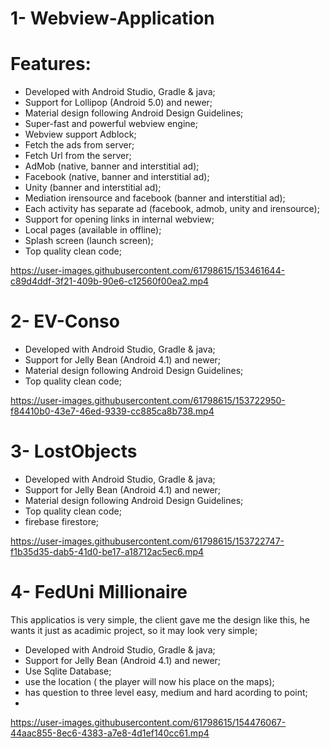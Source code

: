 # 1- Webview-Application
# Features:
 * Developed with Android Studio, Gradle & java;
 * Support for  Lollipop (Android 5.0) and newer;
 * Material design following Android Design Guidelines;
 * Super-fast and powerful webview engine;
 * Webview support Adblock;
 * Fetch the ads from server;
 * Fetch Url from the server;
 * AdMob (native, banner and interstitial ad);
 * Facebook (native, banner and interstitial ad);
 * Unity (banner and interstitial ad);
 * Mediation irensource and facebook (banner and interstitial ad);
 * Each activity has separate ad (facebook, admob, unity and irensource);
 * Support for opening links in internal webview;
 * Local pages (available in offline);
 * Splash screen (launch screen);
 * Top quality clean code;

https://user-images.githubusercontent.com/61798615/153461644-c89d4ddf-3f21-409b-90e6-c12560f00ea2.mp4

# 2- EV-Conso
 * Developed with Android Studio, Gradle & java;
 * Support for   Jelly Bean (Android 4.1) and newer;
 * Material design following Android Design Guidelines;
 * Top quality clean code;

https://user-images.githubusercontent.com/61798615/153722950-f84410b0-43e7-46ed-9339-cc885ca8b738.mp4

# 3- LostObjects
 * Developed with Android Studio, Gradle & java;
 * Support for   Jelly Bean (Android 4.1) and newer;
 * Material design following Android Design Guidelines;
 * Top quality clean code;
 * firebase firestore;
 
https://user-images.githubusercontent.com/61798615/153722747-f1b35d35-dab5-41d0-be17-a18712ac5ec6.mp4

# 4- FedUni Millionaire
This applicatios is very simple, the client gave me the design like this, he wants it just as acadimic project, so it may look very simple;
 * Developed with Android Studio, Gradle & java;
 * Support for   Jelly Bean (Android 4.1) and newer;
 * Use Sqlite Database;
 * use the location ( the player will now his place on the maps);
 * has question to three level easy, medium and hard acording to point;
 *  


https://user-images.githubusercontent.com/61798615/154476067-44aac855-8ec6-4383-a7e8-4d1ef140cc61.mp4





